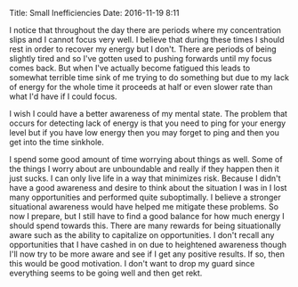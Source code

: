 Title: Small Inefficiencies
Date: 2016-11-19 8:11

I notice that throughout the day there are periods where my concentration slips and I cannot focus very well. I believe that during these times I should rest in order to recover my energy but I don't. There are periods of being slightly tired and so I've gotten used to pushing forwards until my focus comes back. But when I've actually become fatigued this leads to somewhat terrible time sink of me trying to do something but due to my lack of energy for the whole time it proceeds at half or even slower rate than what I'd have if I could focus.

I wish I could have a better awareness of my mental state. The problem that occurs for detecting lack of energy is that you need to ping for your energy level but if you have low energy then you may forget to ping and then you get into the time sinkhole.

I spend some good amount of time worrying about things as well. Some of the things I worry about are unboundable and really if they happen then it just sucks. I can only live life in a way that minimizes risk. Because I didn't have a good awareness and desire to think about the situation I was in I lost many opportunities and performed quite suboptimally. I believe a stronger situational awareness would have helped me mitigate these problems. So now I prepare, but I still have to find a good balance for how much energy I should spend towards this. There are many rewards for being situationally aware such as the ability to capitalize on opportunities. I don't recall any opportunities that I have cashed in on due to heightened awareness though I'll now try to be more aware and see if I get any positive results. If so, then this would be good motivation. I don't want to drop my guard since everything seems to be going well and then get rekt.

